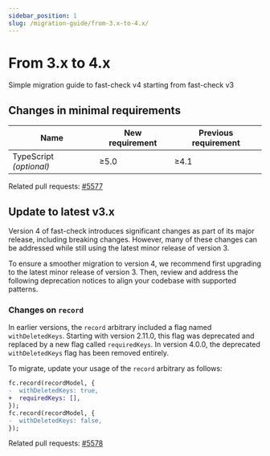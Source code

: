 ```yaml
---
sidebar_position: 1
slug: /migration-guide/from-3.x-to-4.x/
---
```


# From 3.x to 4.x

Simple migration guide to fast-check v4 starting from fast-check v3

## Changes in minimal requirements

| Name                    | New requirement | Previous requirement |
| ----------------------- | --------------- | -------------------- |
| TypeScript _(optional)_ | ≥5.0            | ≥4.1                 |

Related pull requests: [#5577](https://github.com/dubzzz/fast-check/pull/5577)

## Update to latest v3.x

Version 4 of fast-check introduces significant changes as part of its major release, including breaking changes. However, many of these changes can be addressed while still using the latest minor release of version 3.

To ensure a smoother migration to version 4, we recommend first upgrading to the latest minor release of version 3. Then, review and address the following deprecation notices to align your codebase with supported patterns.

### Changes on `record`

In earlier versions, the `record` arbitrary included a flag named `withDeletedKeys`. Starting with version 2.11.0, this flag was deprecated and replaced by a new flag called `requiredKeys`. In version 4.0.0, the deprecated `withDeletedKeys` flag has been removed entirely.

To migrate, update your usage of the `record` arbitrary as follows:

```diff
fc.record(recordModel, {
-  withDeletedKeys: true,
+  requiredKeys: [],
});
fc.record(recordModel, {
-  withDeletedKeys: false,
});
```

Related pull requests: [#5578](https://github.com/dubzzz/fast-check/pull/5578)
